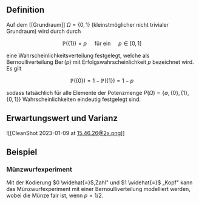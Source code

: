 ## Definition

Auf dem [[Grundraum]] $\Omega=\{0,1\}$ (kleinstmöglicher nicht trivialer Grundraum) wird durch durch

$$
\mathbb{P} (\{1\})=p \quad \text { für ein } \quad p \in[0,1]
$$

eine Wahrscheinlichkeitsverteilung festgelegt, welche als Bernoulliverteilung $\operatorname{Ber}(p)$ mit Erfolgswahrscheinlichkeit $p$ bezeichnet wird.
Es gilt

$$
\mathbb{P} (\{0\})=1- \mathbb{P} (\{1\})=1-p
$$

sodass tatsächlich für alle Elemente der Potenzmenge $P (\Omega)=\{\emptyset,\{0\},\{1\},\{0,1\}\}$ Wahrscheinlichkeiten eindeutig festgelegt sind.

## Erwartungswert und Varianz

![[CleanShot 2023-01-09 at 15.46.26@2x.png]]

## Beispiel

### Münzwurfexperiment

Mit der Kodierung $0 \widehat{=}$,Zahl" und $1 \widehat{=}$ „Kopf" kann das Münzwurfexperiment mit einer Bernoulliverteilung modelliert werden, wobei die Münze fair ist, wenn $p=1 / 2$.
